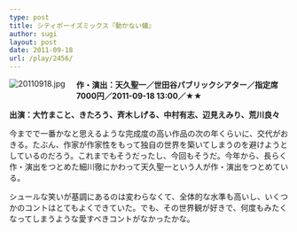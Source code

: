 ```yaml
---
type: post
title: シティボーイズミックス『動かない蟻』
author: sugi
layout: post
date: 2011-09-18
url: /play/2456/
---
```

<img alt="20110918.jpg" src="http://i0.wp.com/asharpminor.com/play/20110918.jpg?resize=113%2C160" class="alignleft" style="float: left; margin: 0 20px 20px 0;" data-recalc-dims="1" />

**作・演出：天久聖一／世田谷パブリックシアター／指定席7000円／2011-09-18 13:00／★★**

**出演：大竹まこと、きたろう、斉木しげる、中村有志、辺見えみり、荒川良々**

今までで一番かなと思えるような完成度の高い作品の次の年くらいに、交代がおきる。たぶん、作家が作家性をもって独自の世界を築いてしまうのを避けようとしているのだろう。これまでもそうだったし、今回もそうだ。今年から、長らく作・演出をつとめた細川徹にかわって天久聖一という人が作・演出をつとめている。

シュールな笑いが基調にあるのは変わらなくて、全体的な水準も高いし、いくつかのコントはとてもよくできていた。でも、その世界観が好きで、何度もみたくなってしまうような愛すべきコントがなかったかな。

